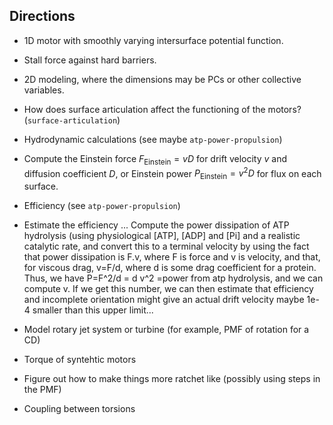 ## Directions

- 1D motor with smoothly varying intersurface potential function.

- Stall force against hard barriers.

- 2D modeling, where the dimensions may be PCs or other collective variables.

- How does surface articulation affect the functioning of the motors? (`surface-articulation`)

- Hydrodynamic calculations (see maybe `atp-power-propulsion`)

- Compute the Einstein force $F_\text{Einstein} = vD$ for drift velocity $v$ and diffusion coefficient $D$, or Einstein power $P_\text{Einstein} = v^2 D$ for flux on each surface.

- Efficiency (see `atp-power-propulsion`)

- Estimate the efficiency ... Compute the power dissipation of ATP hydrolysis (using
physiological [ATP], [ADP] and [Pi] and a realistic catalytic rate, and
convert this to a terminal velocity by using the fact that power
dissipation is F.v, where F is force and v is velocity, and that, for
viscous drag, v=F/d, where d is some drag coefficient for a protein.
Thus, we have P=F^2/d = d v^2 =power from atp hydrolysis, and we can
compute v.  If we get this number, we can then estimate that efficiency
and incomplete orientation might give an actual drift velocity maybe
1e-4 smaller than this upper limit...

- Model rotary jet system or turbine (for example, PMF of rotation for a CD)

- Torque of syntehtic motors

- Figure out how to make things more ratchet like (possibly using steps in the PMF)

- Coupling between torsions